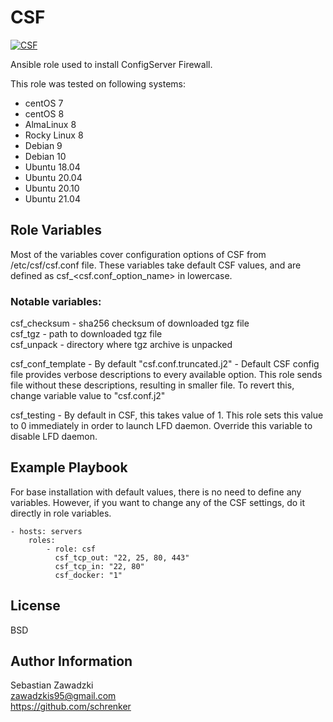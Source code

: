 CSF
=========

[![CSF](https://github.com/schrenker/csf/actions/workflows/ansible_lint.yml/badge.svg)](https://github.com/schrenker/csf/actions/workflows/ansible_lint.yml)

Ansible role used to install ConfigServer Firewall.  

This role was tested on following systems:  

- centOS 7
- centOS 8
- AlmaLinux 8
- Rocky Linux 8
- Debian 9
- Debian 10
- Ubuntu 18.04
- Ubuntu 20.04
- Ubuntu 20.10
- Ubuntu 21.04

Role Variables
--------------

Most of the variables cover configuration options of CSF from /etc/csf/csf.conf file. These variables take default CSF values, and are defined as csf_<csf.conf_option_name> in lowercase.  

### Notable variables:  

csf_checksum - sha256 checksum of downloaded tgz file  
csf_tgz - path to downloaded tgz file  
csf_unpack - directory where tgz archive is unpacked  

csf_conf_template - By default "csf.conf.truncated.j2" - Default CSF config file provides verbose descriptions to every available option. This role sends file without these descriptions, resulting in smaller file. To revert this, change variable value to "csf.conf.j2"  

csf_testing - By default in CSF, this takes value of 1. This role sets this value to 0 immediately in order to launch LFD daemon. Override this variable to disable LFD daemon.  


Example Playbook
----------------

For base installation with default values, there is no need to define any variables. However, if you want to change any of the CSF settings, do it directly in role variables.

    - hosts: servers
        roles:
            - role: csf
              csf_tcp_out: "22, 25, 80, 443"
              csf_tcp_in: "22, 80"
              csf_docker: "1"
License
-------

BSD

Author Information
------------------

Sebastian Zawadzki  
zawadzkis95@gmail.com  
https://github.com/schrenker  

